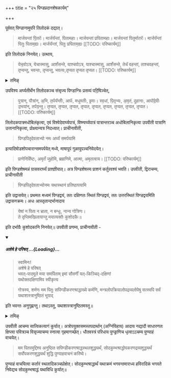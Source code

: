 +++
title = "२५ पिण्डप्रदानशेषकार्यम्"

+++

पूर्ववत् पिण्डानामुपरि तिलोदकं दद्यात्। 

> मार्जयन्तां पि॒तरॅः। मार्जयॅन्तां, पितामहाः। मार्जयन्तां प्रपितामहाः। मार्जयन्तां पितुर्मातरॅः। मार्जयॅन्तां पितुः पिताम॒ह्यः। मार्जयॅन्तां, पितुः प्रपिताम॒ह्यः 
[[TODO: परिष्कार्यम्]]

इति तिलोदकं निनयेत्। उत्थाय, 

> येच॒वोऽत्र, येचास्मासु, आशँसन्ते, याश्चवोऽत्र, याश्चास्मासु, आशँसन्ते, तेचॅ वहन्तां, ताश्चवहन्तां, तृप्यन्तु, भवन्तः, तृप्यन्तु, भवत्यः,तृप्यत तृप्यत तृप्यत।
[[TODO: परिष्कार्यम्]]

<details><summary>तमिऴ्</summary>

## 20 பிண்ட ப்ரதானம்

ப்ராணாயாமம். ப்ராசீநாவீதம். 'கோத்ரஸ்ய + ச்ராத்தே பிது: பித்ரூணா மய்ய த்ருப்த்யர்த்தம், பித்ரு ப்ரேத த்ருப்த்யர்த்தஞ்ச பிண்ட ப்ரதானம் கரிஷ்யே'. அக்நிக்குத் தென் புறத்தில் (விச்வே தேவ விஷ்ணு அர்க்யங்களுக்கு மேல் புறத்தில்) இரு பாகமாக தெற்கு நுனிகளாக தர்ப்பங்களைப் பரப்ப வேண்டும். இரண்டிற்கும் நடுவில் ப்ரேத பிண்டம் வைப்பதற்கு ஒரு தர்ப்பத்தை தெற்கு நுனியாகவே சேர்க்க வேண்டும். ஒரு தொன்னையில் எள்ளைச் சேர்த்து ஜலத்தையும் சேர்த்து அந்த ஜலத்தை “மார்ஜயதாம் பிது: பிதர:, மார்ஜயந்தாம் பிது: பிதாமஹா:, மார்ஜயந்தா பிது: வடக்கே ப்ரபிதாமஹா:" என்று கீழண்டை பரப்பினதில் ஆரம்பித்து மூன்று இடங்களில் தெற்கே முடிக்க வேண்டும்.

</details>

उपविश्य अर्घ्यतीर्थेन तिलोदकञ्च संसृज्य पिण्डान्त्रिः प्रसव्यं परि॒षिञ्चेत्,

> पुत्रान्, पौत्रा॑न्, अ॒भि, त॒र्पयॅन्तीः, आपॅः, मधुमतीः, इ॒माः। स्व॒धां, पि॒तृभ्यः, अ॒मृतं, दुहानाः, आपो॑दे॒वीः उ॒भया॑न्, तर्पय॒न्तु। तृप्यत, तृप्यत, तृप्यत, तृप्यत, तृप्यत, तृप्यत, तृप्यत, तृप्यत, तृप्यत। 
[[TODO: परिष्कार्यम्]]

तिलोदकपात्रमधोबिलंकृत्वा, एवं विश्वेदेवार्घ्यपात्रं, विष्ण्वर्घ्यपात्रं पात्रान्तरञ्च अधोबिलानिकृत्वा उपवीती पात्राणि उत्तानानिकृत्वा, प्रोक्ष्यान्यत्र निदध्यात्। प्राचीनावीती, 

> पिण्डपितृदेवताभ्यो नमः अर्घ्यं समर्पयामि 

इत्यादिषोडशोपचारान्समपर्पयेत् मध्ये, माषापूपं गुळापूपञ्चनिवेदयेत्।

> प्राणेनिवॅिष्टः, अमृतँ जुहोमि, ब्रह्मणिमे, आत्मा, अमृतत्वाय। 
[[TODO: परिष्कार्यम्]]

इति पिण्डशेषमन्नं ग्रासवरार्घ्यं प्राश्ज्ञीयात्। अत्र पिण्डशेषस्य प्राशनं कर्तुरवश्यं भवति। उपवीती, द्विराचम्य, प्राचीनावीती 

> पिण्डपितृदेवताभ्योनमः यथास्थानं प्रतिष्ठापयामि 

इति उद्वासयेत्। प्रथमतः मध्यमं पिण्डद्वयं, ततः दक्षिणतः स्थितं पिण्डद्वयं, ततः उत्तरस्थितं पिण्डद्वयमिति उद्वासनक्रमः। अधः आस्तृतान्दर्भानादाय 

> येषां न पिता न भ्राता, न बन्धुः, नान्य गोत्रिणः।  
ते तृप्तिमखिलायान्तु मयात्यक्तैः कुशोदकैः॥ 

इति दर्भाग्रैः कुशोदकानि निनयेत्॥ उपवीती प्रणम्य, प्राचीनावीती - 

<div class="js_include" includetitle="false" newlevelforh1="5" unfilled url="/vedAH_yajuH/taittirIyam/sUtram/ApastambaH/gRhyam/paddhatiH/shrIvaiShNavaH/mantrAdi/asheShe_pariShat_svIkRtya.md">
<details open><summary><h5>अशेषे हे परिषत् ...{Loading}...</h5></summary>

> स्वामिनः!  
अशेषे हे परिषत्  
भवत्-पादमूले मया समर्पिताम् इमां सौवर्णीं यत्-किञ्चिद्-दक्षिणां  
यथोक्तदक्षिणामिव स्वीकृत्य  

</details>
</div>  

> गोत्रस्य, शर्मणः मम पितुः सपिण्डीकरणश्राद्धाख्ये कर्मणि, मन्त्रलोपक्रियालोपद्रव्यलोपेषु सत्स्वपि सर्वं यथाशास्त्रानुष्ठितं भूयाद्

इति भवन्तः अनुगृह्णन्तु। तथाऽस्तु, यथाशास्त्रानुष्ठितमस्तु॥

<details><summary>तमिऴ्</summary>
 
அவ்விதம் "மார்ஜயந்தாம் பிதுர் மாதர:, மார்ஜயந்தாம் பிது: பிதாமஹ்ய:, மார்ஜயந்தாம் பிது: ப்ரபிதாமஹ்ய:" என்பதாக மேலண்டையிலும் வடக்கிலிருந்து தெற்காக மூன்று இடங்களில் முடிக்க வேண்டும். "மார்ஜயந்தாம் மம பிதா ப்ரேத:" என்று நடுவில் இடப்பட்ட தர்ப்பத்தின் மேல் பித்ரு தீர்த்தத்தினால் சேர்க்க வேண்டும்.

“ஏதத்தே பிதுஸ்தத சர்மந்" இப்படியாக ஆறு பிண்டங்களை வைத்து ப்ரேத பிண்டத்தைக் கையில் ஸாவ தானமாக எடுத்துக் கொண்டு “கோத்ரஸ்ய + ச்ராத்தே கோத்ராய சர்மணே பித்ரே ப்ரேதாய ஏதம் பிண்டம் ததாமி” என்று தெற்கு வடக்காக வைக்க வேண்டும். எழுந்திருந்து `கோத்ர, சர்மந் பித: ப்ரேத ஏதம் பிண்டம் உபதிஷ்ட" என்று உபஸ்தானத்தையும் செய்ய வேண்டும்.

</details>

उपवीती आचम्य सात्विकत्यागं कुर्यात्। अत्रोपयुक्तसमस्तपदार्थान् (अग्निंविहाय) आदाय नद्यादौ साधारणतः क्षिप्त्वा पवित्रञ्च विसृज्याचम्य स्नात्वा गृहमागच्छेत्। धौतवस्त्रं परिधाय पुण्ड्राणिच धृत्वाऽऽचम्य पुण्याहं वाचयेत्। 

> मम पितरमुद्दिश्य अनुष्ठित सपिण्डीकरणश्राद्धस्थलशुद्ध्यर्थं, सोदकुम्भश्राद्धोपकरणद्रव्यशुद्ध्यर्थं सर्वोपकरणशुद्ध्यर्थं शुद्धि पुण्याहवाचनं करिष्ये।

पुण्याहं वाचयित्वा कर्तारं स्थलादिकञ्चप्रोक्षेत्। सोदकुम्भश्राद्धार्थं यथाक्रमं भगवन्तमाराध्य हविरादिकं भगवते निवेद्यच सोदकुम्भश्राद्धं यथाविधि कुर्यात्॥